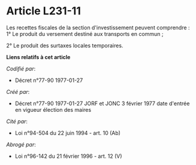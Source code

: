 # Article L231-11

Les recettes fiscales de la section d'investissement peuvent comprendre :    1° Le produit du versement destiné aux
transports en commun ; 

2° Le produit des surtaxes locales temporaires.

**Liens relatifs à cet article**

_Codifié par_:

  - Décret n°77-90 1977-01-27

_Créé par_:

  - Décret n°77-90 1977-01-27 JORF et JONC 3 février 1977 date d'entrée en vigueur élection des maires

_Cité par_:

  - Loi n°94-504 du 22 juin 1994 - art. 10 (Ab)

_Abrogé par_:

  - Loi n°96-142 du 21 février 1996 - art. 12 (V)

